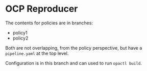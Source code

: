 # OCP Reproducer

The contents for policies are in branches:

- policy1
- policy2

Both are not overlapping, from the policy perspective, but have a `pipeline.yaml` at the top level.

Configuration is in this branch and can used to run `opactl build`.
